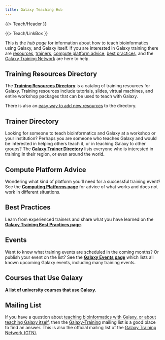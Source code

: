 ```yaml
---
title: Galaxy Teaching Hub
---
```

{{> Teach/Header }}



{{> Teach/LinkBox }}

This is the *hub page* for information about how to teach bioinformatics using Galaxy, and Galaxy itself.  If you are interested in Galaxy training there are [resources](/src/teach/resources/index.md), [trainers](/src/teach/trainers/index.md), [compute platform advice](/src/teach/computing-platforms/index.md), [best practices](/src/teach/best-practices/index.md), and the [Galaxy Training Network](/src/teach/gtn/index.md) are here to help.

## Training Resources Directory

The **[Training Resources Directory](/src/teach/resources/index.md)** is a catalog of training resources for Galaxy.  Training resources include tutorials, slides, virtual machines, and entire workshop packages that can be used to teach with Galaxy.

There is also an [easy way to add new resources](/src/teach/resources/index.md#add-a-training-resource) to the directory.

## Trainer Directory

Looking for someone to teach bioinformatics and Galaxy at a workshop or your institution?  Perhaps you are someone who teaches Galaxy and would be interested in helping others teach it, or in teaching Galaxy to other groups?  The **[Galaxy Trainer Directory](/src/teach/trainers/index.md)** lists everyone who is interested in training in their region, or even around the world.  

## Compute Platform Advice

Wondering what kind of platform you'll need for a successful training event?  See the **[Computing Platforms page](/src/teach/computing-platforms/index.md)** for advice of what works and does not work in different situations.

## Best Practices

Learn from experienced trainers and share what you have learned on the **[Galaxy Training Best Practices page](/src/teach/best-practices/index.md)**.  

## Events

Want to know what training events are scheduled in the coming months?  Or publish your event on the list?  See the **[Galaxy Events page](/src/events/index.md)** which lists all known upcoming Galaxy events, including many training events.

## Courses that Use Galaxy

**[A list of university courses that use Galaxy](/src/university-courses/index.md).**

## Mailing List

If you have a question about [teaching bioinformatics with Galaxy, or about teaching Galaxy itself](/src/teach/index.md), then the [Galaxy-Training](http://galaxy-training-mailing-list-archive.35427.n7.nabble.com/) mailing list is a good place to find an answer.  This is also the official mailing list of the [Galaxy Training Network (GTN)](/src/teach/gtn/index.md).
